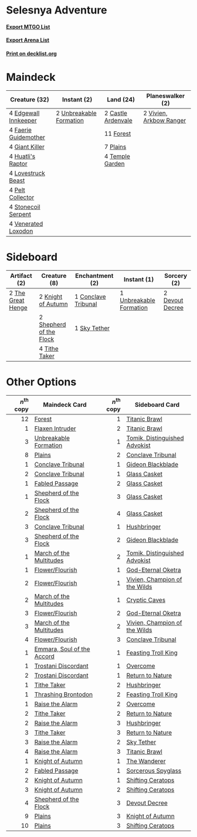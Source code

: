 # Selesnya Adventure

#### [Export MTGO List](../collection/Selesnya%20Adventure/Selesnya%20Adventure.txt)
#### [Export Arena List](../collection/Selesnya%20Adventure/Selesnya%20Adventure_arena.txt)
#### [Print on decklist.org](http://decklist.org/?deckmain=2%09Castle%20Ardenvale%0A4%09Edgewall%20Innkeeper%0A4%09Faerie%20Guidemother%0A11%09Forest%0A4%09Giant%20Killer%0A4%09Huatli's%20Raptor%0A4%09Lovestruck%20Beast%0A4%09Pelt%20Collector%0A7%09Plains%0A4%09Stonecoil%20Serpent%0A4%09Temple%20Garden%0A2%09Unbreakable%20Formation%0A4%09Venerated%20Loxodon%0A2%09Vivien,%20Arkbow%20Ranger&deckside=1%09Conclave%20Tribunal%0A2%09Devout%20Decree%0A2%09Knight%20of%20Autumn%0A2%09Shepherd%20of%20the%20Flock%0A1%09Sky%20Tether%0A2%09The%20Great%20Henge%0A4%09Tithe%20Taker%0A1%09Unbreakable%20Formation)
# Maindeck

|                                         Creature (32)                                         |                                           Instant (2)                                            |                                          Land (24)                                          |                                         Planeswalker (2)                                         |
|-----------------------------------------------------------------------------------------------|--------------------------------------------------------------------------------------------------|---------------------------------------------------------------------------------------------|--------------------------------------------------------------------------------------------------|
|4 [Edgewall Innkeeper](http://gatherer.wizards.com/Pages/Card/Details.aspx?multiverseid=473113)|2 [Unbreakable Formation](http://gatherer.wizards.com/Pages/Card/Details.aspx?multiverseid=457173)|2 [Castle Ardenvale](http://gatherer.wizards.com/Pages/Card/Details.aspx?multiverseid=473200)|2 [Vivien, Arkbow Ranger](http://gatherer.wizards.com/Pages/Card/Details.aspx?multiverseid=466953)|
|4 [Faerie Guidemother](http://gatherer.wizards.com/Pages/Card/Details.aspx?multiverseid=472973)|                                                                                                  |11 [Forest](http://gatherer.wizards.com/Pages/Card/Details.aspx?multiverseid=439860)         |                                                                                                  |
|4 [Giant Killer](http://gatherer.wizards.com/Pages/Card/Details.aspx?multiverseid=472976)      |                                                                                                  |7 [Plains](http://gatherer.wizards.com/Pages/Card/Details.aspx?multiverseid=439856)          |                                                                                                  |
|4 [Huatli's Raptor](http://gatherer.wizards.com/Pages/Card/Details.aspx?multiverseid=461127)   |                                                                                                  |4 [Temple Garden](http://gatherer.wizards.com/Pages/Card/Details.aspx?multiverseid=405112)   |                                                                                                  |
|4 [Lovestruck Beast](http://gatherer.wizards.com/Pages/Card/Details.aspx?multiverseid=473127)  |                                                                                                  |                                                                                             |                                                                                                  |
|4 [Pelt Collector](http://gatherer.wizards.com/Pages/Card/Details.aspx?multiverseid=452891)    |                                                                                                  |                                                                                             |                                                                                                  |
|4 [Stonecoil Serpent](http://gatherer.wizards.com/Pages/Card/Details.aspx?multiverseid=473197) |                                                                                                  |                                                                                             |                                                                                                  |
|4 [Venerated Loxodon](http://gatherer.wizards.com/Pages/Card/Details.aspx?multiverseid=452780) |                                                                                                  |                                                                                             |                                                                                                  |


# Sideboard

|                                        Artifact (2)                                        |                                           Creature (8)                                           |                                       Enchantment (2)                                        |                                           Instant (1)                                            |                                       Sorcery (2)                                        |
|--------------------------------------------------------------------------------------------|--------------------------------------------------------------------------------------------------|----------------------------------------------------------------------------------------------|--------------------------------------------------------------------------------------------------|------------------------------------------------------------------------------------------|
|2 [The Great Henge](http://gatherer.wizards.com/Pages/Card/Details.aspx?multiverseid=473123)|2 [Knight of Autumn](http://gatherer.wizards.com/Pages/Card/Details.aspx?multiverseid=452933)     |1 [Conclave Tribunal](http://gatherer.wizards.com/Pages/Card/Details.aspx?multiverseid=452756)|1 [Unbreakable Formation](http://gatherer.wizards.com/Pages/Card/Details.aspx?multiverseid=457173)|2 [Devout Decree](http://gatherer.wizards.com/Pages/Card/Details.aspx?multiverseid=466767)|
|                                                                                            |2 [Shepherd of the Flock](http://gatherer.wizards.com/Pages/Card/Details.aspx?multiverseid=472990)|1 [Sky Tether](http://gatherer.wizards.com/Pages/Card/Details.aspx?multiverseid=457165)       |                                                                                                  |                                                                                          |
|                                                                                            |4 [Tithe Taker](http://gatherer.wizards.com/Pages/Card/Details.aspx?multiverseid=457171)          |                                                                                              |                                                                                                  |                                                                                          |


# Other Options

|*n*<sup>th</sup> copy|                                            Maindeck Card                                            |*n*<sup>th</sup> copy|                                             Sideboard Card                                             |
|--------------------:|-----------------------------------------------------------------------------------------------------|--------------------:|--------------------------------------------------------------------------------------------------------|
|                   12|[Forest](http://gatherer.wizards.com/Pages/Card/Details.aspx?multiverseid=439860)                    |                    1|[Titanic Brawl](http://gatherer.wizards.com/Pages/Card/Details.aspx?multiverseid=457290)                |
|                    1|[Flaxen Intruder](http://gatherer.wizards.com/Pages/Card/Details.aspx?multiverseid=473117)           |                    2|[Titanic Brawl](http://gatherer.wizards.com/Pages/Card/Details.aspx?multiverseid=457290)                |
|                    3|[Unbreakable Formation](http://gatherer.wizards.com/Pages/Card/Details.aspx?multiverseid=457173)     |                    1|[Tomik, Distinguished Advokist](http://gatherer.wizards.com/Pages/Card/Details.aspx?multiverseid=460961)|
|                    8|[Plains](http://gatherer.wizards.com/Pages/Card/Details.aspx?multiverseid=439856)                    |                    2|[Conclave Tribunal](http://gatherer.wizards.com/Pages/Card/Details.aspx?multiverseid=452756)            |
|                    1|[Conclave Tribunal](http://gatherer.wizards.com/Pages/Card/Details.aspx?multiverseid=452756)         |                    1|[Gideon Blackblade](http://gatherer.wizards.com/Pages/Card/Details.aspx?multiverseid=463943)            |
|                    2|[Conclave Tribunal](http://gatherer.wizards.com/Pages/Card/Details.aspx?multiverseid=452756)         |                    1|[Glass Casket](http://gatherer.wizards.com/Pages/Card/Details.aspx?multiverseid=472977)                 |
|                    1|[Fabled Passage](http://gatherer.wizards.com/Pages/Card/Details.aspx?multiverseid=473206)            |                    2|[Glass Casket](http://gatherer.wizards.com/Pages/Card/Details.aspx?multiverseid=472977)                 |
|                    1|[Shepherd of the Flock](http://gatherer.wizards.com/Pages/Card/Details.aspx?multiverseid=472990)     |                    3|[Glass Casket](http://gatherer.wizards.com/Pages/Card/Details.aspx?multiverseid=472977)                 |
|                    2|[Shepherd of the Flock](http://gatherer.wizards.com/Pages/Card/Details.aspx?multiverseid=472990)     |                    4|[Glass Casket](http://gatherer.wizards.com/Pages/Card/Details.aspx?multiverseid=472977)                 |
|                    3|[Conclave Tribunal](http://gatherer.wizards.com/Pages/Card/Details.aspx?multiverseid=452756)         |                    1|[Hushbringer](http://gatherer.wizards.com/Pages/Card/Details.aspx?multiverseid=472980)                  |
|                    3|[Shepherd of the Flock](http://gatherer.wizards.com/Pages/Card/Details.aspx?multiverseid=472990)     |                    2|[Gideon Blackblade](http://gatherer.wizards.com/Pages/Card/Details.aspx?multiverseid=463943)            |
|                    1|[March of the Multitudes](http://gatherer.wizards.com/Pages/Card/Details.aspx?multiverseid=452938)   |                    2|[Tomik, Distinguished Advokist](http://gatherer.wizards.com/Pages/Card/Details.aspx?multiverseid=460961)|
|                    1|[Flower/Flourish](http://gatherer.wizards.com/Pages/Card/Details.aspx?multiverseid=452976)           |                    1|[God-Eternal Oketra](http://gatherer.wizards.com/Pages/Card/Details.aspx?multiverseid=460943)           |
|                    2|[Flower/Flourish](http://gatherer.wizards.com/Pages/Card/Details.aspx?multiverseid=452976)           |                    1|[Vivien, Champion of the Wilds](http://gatherer.wizards.com/Pages/Card/Details.aspx?multiverseid=461107)|
|                    2|[March of the Multitudes](http://gatherer.wizards.com/Pages/Card/Details.aspx?multiverseid=452938)   |                    1|[Cryptic Caves](http://gatherer.wizards.com/Pages/Card/Details.aspx?multiverseid=466998)                |
|                    3|[Flower/Flourish](http://gatherer.wizards.com/Pages/Card/Details.aspx?multiverseid=452976)           |                    2|[God-Eternal Oketra](http://gatherer.wizards.com/Pages/Card/Details.aspx?multiverseid=460943)           |
|                    3|[March of the Multitudes](http://gatherer.wizards.com/Pages/Card/Details.aspx?multiverseid=452938)   |                    2|[Vivien, Champion of the Wilds](http://gatherer.wizards.com/Pages/Card/Details.aspx?multiverseid=461107)|
|                    4|[Flower/Flourish](http://gatherer.wizards.com/Pages/Card/Details.aspx?multiverseid=452976)           |                    3|[Conclave Tribunal](http://gatherer.wizards.com/Pages/Card/Details.aspx?multiverseid=452756)            |
|                    1|[Emmara, Soul of the Accord](http://gatherer.wizards.com/Pages/Card/Details.aspx?multiverseid=452918)|                    1|[Feasting Troll King](http://gatherer.wizards.com/Pages/Card/Details.aspx?multiverseid=473114)          |
|                    1|[Trostani Discordant](http://gatherer.wizards.com/Pages/Card/Details.aspx?multiverseid=452958)       |                    1|[Overcome](http://gatherer.wizards.com/Pages/Card/Details.aspx?multiverseid=456568)                     |
|                    2|[Trostani Discordant](http://gatherer.wizards.com/Pages/Card/Details.aspx?multiverseid=452958)       |                    1|[Return to Nature](http://gatherer.wizards.com/Pages/Card/Details.aspx?multiverseid=461102)             |
|                    1|[Tithe Taker](http://gatherer.wizards.com/Pages/Card/Details.aspx?multiverseid=457171)               |                    2|[Hushbringer](http://gatherer.wizards.com/Pages/Card/Details.aspx?multiverseid=472980)                  |
|                    1|[Thrashing Brontodon](http://gatherer.wizards.com/Pages/Card/Details.aspx?multiverseid=456570)       |                    2|[Feasting Troll King](http://gatherer.wizards.com/Pages/Card/Details.aspx?multiverseid=473114)          |
|                    1|[Raise the Alarm](http://gatherer.wizards.com/Pages/Card/Details.aspx?multiverseid=416853)           |                    2|[Overcome](http://gatherer.wizards.com/Pages/Card/Details.aspx?multiverseid=456568)                     |
|                    2|[Tithe Taker](http://gatherer.wizards.com/Pages/Card/Details.aspx?multiverseid=457171)               |                    2|[Return to Nature](http://gatherer.wizards.com/Pages/Card/Details.aspx?multiverseid=461102)             |
|                    2|[Raise the Alarm](http://gatherer.wizards.com/Pages/Card/Details.aspx?multiverseid=416853)           |                    3|[Hushbringer](http://gatherer.wizards.com/Pages/Card/Details.aspx?multiverseid=472980)                  |
|                    3|[Tithe Taker](http://gatherer.wizards.com/Pages/Card/Details.aspx?multiverseid=457171)               |                    3|[Return to Nature](http://gatherer.wizards.com/Pages/Card/Details.aspx?multiverseid=461102)             |
|                    3|[Raise the Alarm](http://gatherer.wizards.com/Pages/Card/Details.aspx?multiverseid=416853)           |                    2|[Sky Tether](http://gatherer.wizards.com/Pages/Card/Details.aspx?multiverseid=457165)                   |
|                    4|[Raise the Alarm](http://gatherer.wizards.com/Pages/Card/Details.aspx?multiverseid=416853)           |                    3|[Titanic Brawl](http://gatherer.wizards.com/Pages/Card/Details.aspx?multiverseid=457290)                |
|                    1|[Knight of Autumn](http://gatherer.wizards.com/Pages/Card/Details.aspx?multiverseid=452933)          |                    1|[The Wanderer](http://gatherer.wizards.com/Pages/Card/Details.aspx?multiverseid=460964)                 |
|                    2|[Fabled Passage](http://gatherer.wizards.com/Pages/Card/Details.aspx?multiverseid=473206)            |                    1|[Sorcerous Spyglass](http://gatherer.wizards.com/Pages/Card/Details.aspx?multiverseid=435407)           |
|                    2|[Knight of Autumn](http://gatherer.wizards.com/Pages/Card/Details.aspx?multiverseid=452933)          |                    1|[Shifting Ceratops](http://gatherer.wizards.com/Pages/Card/Details.aspx?multiverseid=466948)            |
|                    3|[Knight of Autumn](http://gatherer.wizards.com/Pages/Card/Details.aspx?multiverseid=452933)          |                    2|[Shifting Ceratops](http://gatherer.wizards.com/Pages/Card/Details.aspx?multiverseid=466948)            |
|                    4|[Shepherd of the Flock](http://gatherer.wizards.com/Pages/Card/Details.aspx?multiverseid=472990)     |                    3|[Devout Decree](http://gatherer.wizards.com/Pages/Card/Details.aspx?multiverseid=466767)                |
|                    9|[Plains](http://gatherer.wizards.com/Pages/Card/Details.aspx?multiverseid=439856)                    |                    3|[Knight of Autumn](http://gatherer.wizards.com/Pages/Card/Details.aspx?multiverseid=452933)             |
|                   10|[Plains](http://gatherer.wizards.com/Pages/Card/Details.aspx?multiverseid=439856)                    |                    3|[Shifting Ceratops](http://gatherer.wizards.com/Pages/Card/Details.aspx?multiverseid=466948)            |

